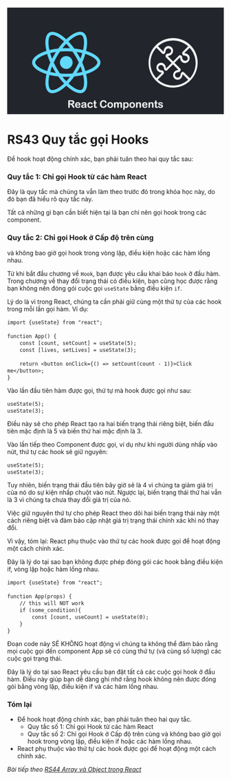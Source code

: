
![Create-HTML-1](images/components.jpg) 

# RS43 Quy tắc gọi Hooks

Để hook hoạt động chính xác, bạn phải tuân theo hai quy tắc sau:

### Quy tắc 1: Chỉ gọi Hook từ các hàm React

Đây là quy tắc mà chúng ta vẫn làm theo trước đó trong khóa học này, do đó bạn đã hiểu rõ quy tắc này.

Tất cả những gì bạn cần biết hiện tại là bạn chỉ nên gọi hook trong các component.

### Quy tắc 2: Chỉ gọi Hook ở Cấp độ trên cùng

và không bao giờ gọi hook trong vòng lặp, điều kiện hoặc các hàm lồng nhau.

Từ khi bắt đầu chương về `Hook`, bạn được yêu cầu khai báo `hook` ở đầu hàm. Trong chương về thay đổi trạng thái có điều kiện, bạn cũng học được rằng bạn không nên đóng gói cuộc gọi `useState` bằng điều kiện `if`.

Lý do là vì trong React, chúng ta cần phải giữ cùng một thứ tự của các hook trong mỗi lần gọi hàm. Ví dụ:

```
import {useState} from "react";

function App() {
    const [count, setCount] = useState(5);
    const [lives, setLives] = useState(3);

    return <button onClick={() => setCount(count - 1)}>Click me</button>;
}
```

Vào lần đầu tiên hàm được gọi, thứ tự mà hook được gọi như sau:

```
useState(5);
useState(3);
```

Điều này sẽ cho phép React tạo ra hai biến trạng thái riêng biệt, biến đầu tiên mặc định là 5 và biến thứ hai mặc định là 3.

Vào lần tiếp theo Component được gọi, ví dụ như khi người dùng nhấp vào nút, thứ tự các hook sẽ giữ nguyên:

```
useState(5);
useState(3);
```

Tuy nhiên, biến trạng thái đầu tiên bây giờ sẽ là 4 vì chúng ta giảm giá trị của nó do sự kiện nhấp chuột vào nút. Ngược lại, biến trạng thái thứ hai vẫn là 3 vì chúng ta chưa thay đổi giá trị của nó.

Việc giữ nguyên thứ tự cho phép React theo dõi hai biến trạng thái này một cách riêng biệt và đảm bảo cập nhật giá trị trạng thái chính xác khi nó thay đổi.

Vì vậy, tóm lại: React phụ thuộc vào thứ tự các hook được gọi để hoạt động một cách chính xác.

Đây là lý do tại sao bạn không được phép đóng gói các hook bằng điều kiện if, vòng lặp hoặc hàm lồng nhau.

```
import {useState} from "react";

function App(props) {
    // this will NOT work
    if (some_condition){
        const [count, useCount] = useState(0);
    }
}
```

Đoạn code này SẼ KHÔNG hoạt động vì chúng ta không thể đảm bảo rằng mọi cuộc gọi đến component App sẽ có cùng thứ tự (và cùng số lượng) các cuộc gọi trạng thái.

Đây là lý do tại sao React yêu cầu bạn đặt tất cả các cuộc gọi hook ở đầu hàm. Điều này giúp bạn dễ dàng ghi nhớ rằng hook không nên được đóng gói bằng vòng lặp, điều kiện if và các hàm lồng nhau.

### Tóm lại

- Để hook hoạt động chính xác, bạn phải tuân theo hai quy tắc.
    - Quy tắc số 1: Chỉ gọi Hook từ các hàm React
    - Quy tắc số 2: Chỉ gọi Hook ở Cấp độ trên cùng và không bao giờ gọi hook trong vòng lặp, điều kiện if hoặc các hàm lồng nhau.
- React phụ thuộc vào thứ tự các hook được gọi để hoạt động một cách chính xác.


*Bài tiếp theo [RS44 Array và Object trong React](/lesson/session/session_044_react_array_object.md)*